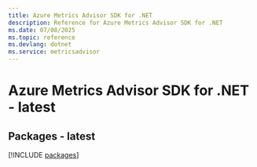 ```yaml
---
title: Azure Metrics Advisor SDK for .NET
description: Reference for Azure Metrics Advisor SDK for .NET
ms.date: 07/08/2025
ms.topic: reference
ms.devlang: dotnet
ms.service: metricsadvisor
---
```

# Azure Metrics Advisor SDK for .NET - latest
## Packages - latest
[!INCLUDE [packages](metrics-advisor-index.md)]